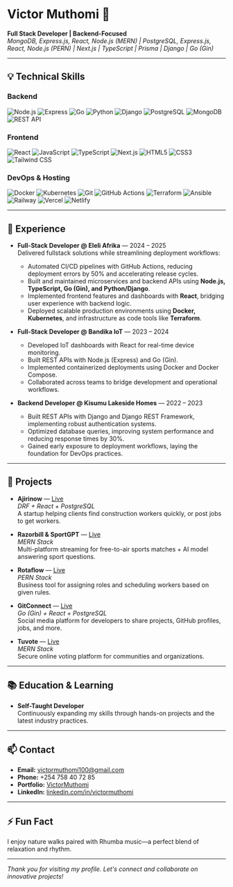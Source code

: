 # Victor Muthomi 👋  
**Full Stack Developer | Backend-Focused**  
*MongoDB, Express.js, React, Node.js (MERN) | PostgreSQL, Express.js, React, Node.js (PERN) | Next.js | TypeScript | Prisma | Django | Go (Gin)*  

---

## 💡 Technical Skills

### Backend
![Node.js](https://img.shields.io/badge/Node.js-339933?style=for-the-badge&logo=node.js&logoColor=white)
![Express](https://img.shields.io/badge/Express.js-000000?style=for-the-badge&logo=express&logoColor=white)
![Go](https://img.shields.io/badge/Go-00ADD8?style=for-the-badge&logo=go&logoColor=white)
![Python](https://img.shields.io/badge/Python-3776AB?style=for-the-badge&logo=python&logoColor=white)
![Django](https://img.shields.io/badge/Django-092E20?style=for-the-badge&logo=django&logoColor=white)
![PostgreSQL](https://img.shields.io/badge/PostgreSQL-336791?style=for-the-badge&logo=postgresql&logoColor=white)
![MongoDB](https://img.shields.io/badge/MongoDB-47A248?style=for-the-badge&logo=mongodb&logoColor=white)
![REST API](https://img.shields.io/badge/REST_API-ff69b4?style=for-the-badge)

### Frontend
![React](https://img.shields.io/badge/React-61DAFB?style=for-the-badge&logo=react&logoColor=black)
![JavaScript](https://img.shields.io/badge/JavaScript-F7DF1E?style=for-the-badge&logo=javascript&logoColor=black)
![TypeScript](https://img.shields.io/badge/TypeScript-3178C6?style=for-the-badge&logo=typescript&logoColor=white)
![Next.js](https://img.shields.io/badge/Next.js-000000?style=for-the-badge&logo=next.js&logoColor=white)
![HTML5](https://img.shields.io/badge/HTML5-E34F26?style=for-the-badge&logo=html5&logoColor=white)
![CSS3](https://img.shields.io/badge/CSS3-1572B6?style=for-the-badge&logo=css3&logoColor=white)
![Tailwind CSS](https://img.shields.io/badge/Tailwind_CSS-38B2AC?style=for-the-badge&logo=tailwind-css&logoColor=white)

### DevOps & Hosting
![Docker](https://img.shields.io/badge/Docker-2496ED?style=for-the-badge&logo=docker&logoColor=white)
![Kubernetes](https://img.shields.io/badge/Kubernetes-326CE5?style=for-the-badge&logo=kubernetes&logoColor=white)
![Git](https://img.shields.io/badge/Git-F05032?style=for-the-badge&logo=git&logoColor=white)
![GitHub Actions](https://img.shields.io/badge/GitHub_Actions-2088FF?style=for-the-badge&logo=github-actions&logoColor=white)
![Terraform](https://img.shields.io/badge/Terraform-623CE4?style=for-the-badge&logo=terraform&logoColor=white)
![Ansible](https://img.shields.io/badge/Ansible-EE0000?style=for-the-badge&logo=ansible&logoColor=white)
![Railway](https://img.shields.io/badge/Railway-000000?style=for-the-badge)
![Vercel](https://img.shields.io/badge/Vercel-000000?style=for-the-badge)
![Netlify](https://img.shields.io/badge/Netlify-00C7B7?style=for-the-badge)

---

## 💼 Experience

- **Full-Stack Developer @ Eleli Afrika** — 2024 – 2025  
  Delivered fullstack solutions while streamlining deployment workflows:  
  - Automated CI/CD pipelines with GitHub Actions, reducing deployment errors by 50% and accelerating release cycles.  
  - Built and maintained microservices and backend APIs using **Node.js, TypeScript, Go (Gin), and Python/Django**.  
  - Implemented frontend features and dashboards with **React**, bridging user experience with backend logic.  
  - Deployed scalable production environments using **Docker, Kubernetes**, and infrastructure as code tools like **Terraform**.  

- **Full-Stack Developer @ Bandika IoT** — 2023 – 2024  
  - Developed IoT dashboards with React for real-time device monitoring.  
  - Built REST APIs with Node.js (Express) and Go (Gin).  
  - Implemented containerized deployments using Docker and Docker Compose.  
  - Collaborated across teams to bridge development and operational workflows.  

- **Backend Developer @ Kisumu Lakeside Homes** — 2022 – 2023  
  - Built REST APIs with Django and Django REST Framework, implementing robust authentication systems.  
  - Optimized database queries, improving system performance and reducing response times by 30%.  
  - Gained early exposure to deployment workflows, laying the foundation for DevOps practices.  

---

## 🚀 Projects

- **Ajirinow** — [Live](https://ajirinow.vercel.app/)  
  *DRF + React + PostgreSQL*  
  A startup helping clients find construction workers quickly, or post jobs to get workers.  

- **Razorbill & SportGPT** — [Live](https://razorbill-website.vercel.app/)  
  *MERN Stack*  
  Multi-platform streaming for free-to-air sports matches + AI model answering sport questions.  

- **Rotaflow** — [Live](https://rotaflow-frontend.vercel.app/)  
  *PERN Stack*  
  Business tool for assigning roles and scheduling workers based on given rules.  

- **GitConnect** — [Live](https://gitconnect-frontend.vercel.app/)  
  *Go (Gin) + React + PostgreSQL*  
  Social media platform for developers to share projects, GitHub profiles, jobs, and more.  

- **Tuvote** — [Live](https://tuvote-frontend.vercel.app/)  
  *MERN Stack*  
  Secure online voting platform for communities and organizations.  

---

## 📚 Education & Learning
- **Self-Taught Developer**  
  Continuously expanding my skills through hands-on projects and the latest industry practices.

---

## 📫 Contact
- **Email:** [victormuthomi100@gmail.com](mailto:victormuthomi100@gmail.com)
- **Phone:** +254 758 40 72 85
- **Portfolio:** [VictorMuthomi](https://victormuthomi.vercel.app/)
- **LinkedIn:** [linkedin.com/in/victormuthomi](https://www.linkedin.com/in/victormuthomi)

---

## ⚡ Fun Fact
I enjoy nature walks paired with Rhumba music—a perfect blend of relaxation and rhythm.

---

*Thank you for visiting my profile. Let's connect and collaborate on innovative projects!*

